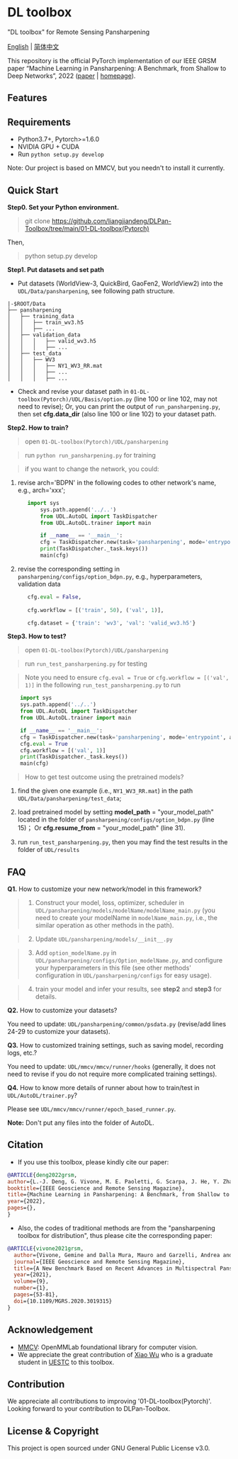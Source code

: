 # DL toolbox
"DL toolbox" for Remote Sensing Pansharpening

[English]([https://github.com/XiaoXiao-Woo/PanCollection/edit/dev/README.md](https://github.com/liangjiandeng/DLPan-Toolbox/edit/main/01-DL-toolbox(Pytorch)/readme.md)) | [简体中文](https://github.com.md)

This repository is the official PyTorch implementation of our IEEE GRSM paper “Machine Learning in Pansharpening: A Benchmark, from Shallow to Deep Networks”, 2022 ([paper](https://github.com/liangjiandeng/liangjiandeng.github.io/tree/master/papers/2022/review-grsm2022.pdf) | [homepage](https://github.com/liangjiandeng/DLPan-Toolbox)).



## Features


## Requirements
* Python3.7+, Pytorch>=1.6.0
* NVIDIA GPU + CUDA
* Run `python setup.py develop`

Note: Our project is based on MMCV, but you needn't to install it currently.

## Quick Start
**Step0. Set your Python environment.**

>git clone https://github.com/liangjiandeng/DLPan-Toolbox/tree/main/01-DL-toolbox(Pytorch)

Then, 

> python setup.py develop

**Step1. Put datasets and set path**
* Put datasets (WorldView-3, QuickBird, GaoFen2, WorldView2) into the `UDL/Data/pansharpening`, see following path structure. 

```
|-$ROOT/Data
├── pansharpening
│   ├── training_data
│   │   ├── train_wv3.h5
│   │   ├── ...
│   ├── validation_data
│   │   │   ├── valid_wv3.h5
│   │   │   ├── ...
│   ├── test_data
│   │   ├── WV3
│   │   │   ├── NY1_WV3_RR.mat
│   │   │   ├── ...
│   │   │   ├── ...
```

* Check and revise your dataset path in `01-DL-toolbox(Pytorch)/UDL/Basis/option.py` (line 100 or line 102, may not need to revise); Or, you can print the output of `run_pansharpening.py`, then set __cfg.data_dir__ (also line 100 or line 102) to your dataset path.



**Step2. How to train?**

> open `01-DL-toolbox(Pytorch)/UDL/pansharpening`

> run `python run_pansharpening.py` for training

> if you want to change the network, you could: 

1) revise arch='BDPN' in the following codes to other network's name, e.g., arch='xxx'; 

	```python
	   import sys
           sys.path.append('../..')
           from UDL.AutoDL import TaskDispatcher
           from UDL.AutoDL.trainer import main

           if __name__ == '__main__':
           cfg = TaskDispatcher.new(task='pansharpening', mode='entrypoint', arch='BDPN')
           print(TaskDispatcher._task.keys())
           main(cfg)
	 ```
2) revise the corresponding setting in `pansharpening/configs/option_bdpn.py`, e.g., hyperparameters, validation data

	```python
	   cfg.eval = False, 
  
       cfg.workflow = [('train', 50), ('val', 1)], 
	
	   cfg.dataset = {'train': 'wv3', 'val': 'valid_wv3.h5'}
	```
	

**Step3. How to test?**

> open `01-DL-toolbox(Pytorch)/UDL/pansharpening`

> run `run_test_pansharpening.py` for testing

> Note you need to ensure `cfg.eval = True` or `cfg.workflow = [('val', 1)]` in the following `run_test_pansharpening.py` to run
	  

```python
	import sys
	sys.path.append('../..')
	from UDL.AutoDL import TaskDispatcher
	from UDL.AutoDL.trainer import main

	if __name__ == '__main__':
	cfg = TaskDispatcher.new(task='pansharpening', mode='entrypoint', arch='MSDCNN')
	cfg.eval = True
	cfg.workflow = [('val', 1)]
	print(TaskDispatcher._task.keys())
	main(cfg)
```

> How to get test outcome using the pretrained models?

1) find the given one example (i.e., `NY1_WV3_RR.mat`) in the path `UDL/Data/pansharpening/test_data`; 

2) load pretrained model by setting __model_path__ = "your_model_path" located in the folder of `pansharpening/configs/option_bdpn.py` (line 15)； Or __cfg.resume_from__ = "your_model_path" (line 31).

3) run `run_test_pansharpening.py`, then you may find the test results in the folder of `UDL/results`



## FAQ
**Q1.** How to customize your new network/model in this framework?

> 1) Construct your model, loss, optimizer, scheduler in `UDL/pansharpening/models/modelName/modelName_main.py` (you need to create your modelName in `modelName_main.py`, i.e., the similar operation as other methods in the path).

> 2) Update `UDL/pansharpening/models/__init__.py` 

> 3) Add `option_modelName.py` in `UDL/pansharpening/configs/Option_modelName.py`, and configure your hyperparameters in this file (see other methods' configuration in `UDL/pansharpening/configs` for easy usage).

> 4) train your model and infer your results, see __step2__ and __step3__ for details.



**Q2.** How to customize your datasets?

You need to update: `UDL/pansharpening/common/psdata.py` (revise/add lines 24-29 to customize your datasets).



**Q3.**  How to customized training settings, such as saving model, recording logs, etc.?

You need to update: `UDL/mmcv/mmcv/runner/hooks` (generally, it does not need to revise if you do not require more complicated training settings).


**Q4.**  How to know more details of runner about how to train/test in `UDL/AutoDL/trainer.py`?

Please see `UDL/mmcv/mmcv/runner/epoch_based_runner.py`.


**Note:** Don't put any files into the folder of AutoDL. 




## Citation
* If you use this toolbox, please kindly cite our paper:

```bibtex
@ARTICLE{deng2022grsm,
author={L.-J. Deng, G. Vivone, M. E. Paoletti, G. Scarpa, J. He, Y. Zhang, J. Chanussot, and A. Plaza},
booktitle={IEEE Geoscience and Remote Sensing Magazine},
title={Machine Learning in Pansharpening: A Benchmark, from Shallow to Deep Networks},
year={2022},
pages={},
}
```


* Also, the codes of traditional methods are from the "pansharpening toolbox for distribution", thus please cite the corresponding paper:
```bibtex
@ARTICLE{vivone2021grsm,
  author={Vivone, Gemine and Dalla Mura, Mauro and Garzelli, Andrea and Restaino, Rocco and Scarpa, Giuseppe and Ulfarsson, Magnus O. and   Alparone, Luciano and Chanussot, Jocelyn},
  journal={IEEE Geoscience and Remote Sensing Magazine}, 
  title={A New Benchmark Based on Recent Advances in Multispectral Pansharpening: Revisiting Pansharpening With Classical and Emerging Pansharpening Methods}, 
  year={2021},
  volume={9},
  number={1},
  pages={53-81},
  doi={10.1109/MGRS.2020.3019315}
}
```


## Acknowledgement
- [MMCV](https://github.com/open-mmlab/mmcv): OpenMMLab foundational library for computer vision.
- We appreciate the great contribution of [Xiao Wu](https://xiaoxiao-woo.github.io/) who is a graduate student in [UESTC](https://www.uestc.edu.cn/) to this toolbox.

## Contribution
We appreciate all contributions to improving '01-DL-toolbox(Pytorch)'. Looking forward to your contribution to DLPan-Toolbox.


## License & Copyright
This project is open sourced under GNU General Public License v3.0.

